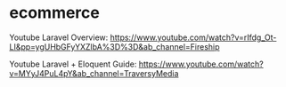 # ecommerce

Youtube Laravel Overview:
https://www.youtube.com/watch?v=rIfdg_Ot-LI&pp=ygUHbGFyYXZlbA%3D%3D&ab_channel=Fireship

Youtube Laravel + Eloquent Guide:
https://www.youtube.com/watch?v=MYyJ4PuL4pY&ab_channel=TraversyMedia
